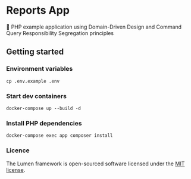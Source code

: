 # Reports App

💫 PHP example application using  Domain-Driven Design and Command Query Responsibility Segregation principles

## Getting started

### Environment variables

    cp .env.example .env

### Start dev containers

    docker-compose up --build -d

### Install PHP dependencies

    docker-compose exec app composer install

### Licence

The Lumen framework is open-sourced software licensed under the [MIT license](https://opensource.org/licenses/MIT).

